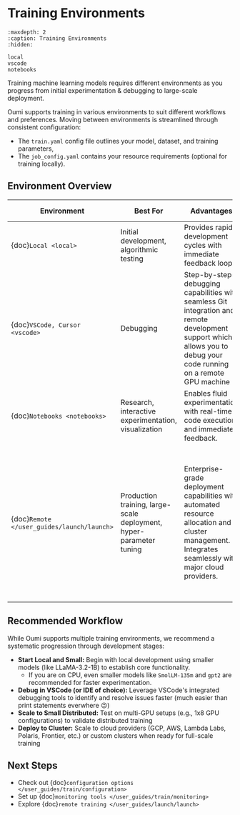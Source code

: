 # Training Environments

```{toctree}
:maxdepth: 2
:caption: Training Environments
:hidden:

local
vscode
notebooks
```

Training machine learning models requires different environments as you progress from initial experimentation & debugging to large-scale deployment.

Oumi supports training in various environments to suit different workflows and preferences. Moving between environments is streamlined through consistent configuration:
-  The `train.yaml` config file outlines your model, dataset, and training parameters,
-  The `job_config.yaml` contains your resource requirements (optional for training locally).



## Environment Overview

| Environment | Best For | Advantages | Resource Scale | Setup Complexity |
|------------|----------|--------------|----------------|------------------|
| {doc}`Local <local>` | Initial development, algorithmic testing | Provides rapid development cycles with immediate feedback loops | CPU only, Single GPU, Multi-GPU (1-8) | 🟢 Easy:<br>Python + GPU drivers |
| {doc}`VSCode, Cursor <vscode>` | Debugging | Step-by-step debugging capabilities with seamless Git integration and remote development support which allows you to debug your code running on a remote GPU machine| CPU only, Single GPU, Multi-GPU (1-8) | 🟡 Moderate:<br>IDE setup + extensions |
| {doc}`Notebooks <notebooks>` | Research, interactive experimentation, visualization | Enables fluid experimentation with real-time code execution and immediate feedback. | CPU only, Single GPU, Multi-GPU (1-8) | 🟢 Easy:<br>Jupyter setup |
| {doc}`Remote </user_guides/launch/launch>` | Production training, large-scale deployment, hyper-parameter tuning | Enterprise-grade deployment capabilities with automated resource allocation and cluster management. Integrates seamlessly with major cloud providers. | Multi-node deployments (16+ GPUs)<br>Frontier-scale (1000+ GPUs) | Scales with size:<br> 🟡 Moderate: Single node (1-8 GPUs)<br> 🔴 Complex: Multi-node (16-64 GPUs)<br> 🔴 Advanced: Large cluster (64+ GPUs) |


## Recommended Workflow
While Oumi supports multiple training environments, we recommend a systematic progression through development stages:

- **Start Local and Small:** Begin with local development using smaller models (like LLaMA-3.2-1B) to establish core functionality.
    - If you are on CPU, even smaller models like `SmolLM-135m` and `gpt2` are recommended for faster experimentation.
- **Debug in VSCode (or IDE of choice):** Leverage VSCode's integrated debugging tools to identify and resolve issues faster (much easier than print statements everwhere 😉)
- **Scale to Small Distributed:** Test on multi-GPU setups (e.g., 1x8 GPU configurations) to validate distributed training
- **Deploy to Cluster:** Scale to cloud providers (GCP, AWS, Lambda Labs, Polaris, Frontier, etc.) or custom clusters when ready for full-scale training

## Next Steps

- Check out {doc}`configuration options </user_guides/train/configuration>`
- Set up {doc}`monitoring tools </user_guides/train/monitoring>`
- Explore {doc}`remote training </user_guides/launch/launch>`
